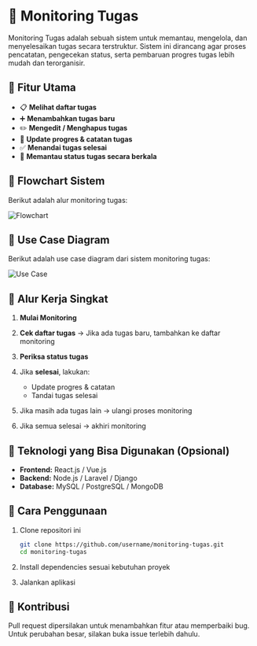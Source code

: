 # 📌 Monitoring Tugas

Monitoring Tugas adalah sebuah sistem untuk memantau, mengelola, dan menyelesaikan tugas secara terstruktur. Sistem ini dirancang agar proses pencatatan, pengecekan status, serta pembaruan progres tugas lebih mudah dan terorganisir.

## 🔹 Fitur Utama

* 📋 **Melihat daftar tugas**
* ➕ **Menambahkan tugas baru**
* ✏️ **Mengedit / Menghapus tugas**
* 🔄 **Update progres & catatan tugas**
* ✅ **Menandai tugas selesai**
* 👀 **Memantau status tugas secara berkala**

## 🔹 Flowchart Sistem

Berikut adalah alur monitoring tugas:

![Flowchart](Flowchart%20Monitoring%20Tugas%20\(1\).png)

## 🔹 Use Case Diagram

Berikut adalah use case diagram dari sistem monitoring tugas:

![Use Case](Diagram%20Use%20Case%20monitoring%20tugas.drawio%20-%20Salin.png)

## 🔹 Alur Kerja Singkat

1. **Mulai Monitoring**
2. **Cek daftar tugas** → Jika ada tugas baru, tambahkan ke daftar monitoring
3. **Periksa status tugas**
4. Jika **selesai**, lakukan:

   * Update progres & catatan
   * Tandai tugas selesai
5. Jika masih ada tugas lain → ulangi proses monitoring
6. Jika semua selesai → akhiri monitoring

## 🔹 Teknologi yang Bisa Digunakan (Opsional)

* **Frontend:** React.js / Vue.js
* **Backend:** Node.js / Laravel / Django
* **Database:** MySQL / PostgreSQL / MongoDB

## 🔹 Cara Penggunaan

1. Clone repositori ini

   ```bash
   git clone https://github.com/username/monitoring-tugas.git
   cd monitoring-tugas
   ```
2. Install dependencies sesuai kebutuhan proyek
3. Jalankan aplikasi

## 📌 Kontribusi

Pull request dipersilakan untuk menambahkan fitur atau memperbaiki bug. Untuk perubahan besar, silakan buka issue terlebih dahulu.

